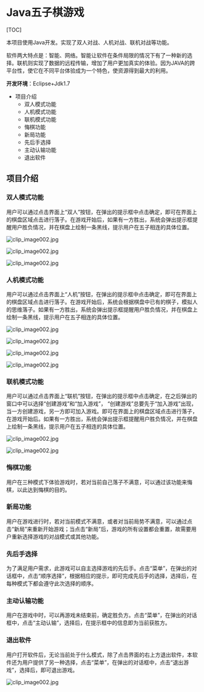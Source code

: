 # Java五子棋游戏

[TOC]

本项目使用Java开发。实现了双人对战、人机对战、联机对战等功能。

软件两大特点是：智能、网络。智能让软件在条件局限的情况下有了一种新的选择。联机则实现了数据的远程传输，增加了用户更加真实的体验。因为JAVA的跨平台性，使它在不同平台体验成为一个特色，使资源得到最大的利用。

**开发环境**：Eclipse+Jdk1.7

- 项目介绍
  - 双人模式功能
  - 人机模式功能
  - 联机模式功能
  - 悔棋功能
  - 新局功能
  - 先后手选择
  - 主动认输功能
  - 退出软件

## 项目介绍

### 双人模式功能

用户可以通过点击界面上“双人”按钮，在弹出的提示框中点击确定，即可在界面上的棋盘区域点击进行落子。在游戏开始后，如果有一方胜出，系统会弹出提示框提醒用户胜负情况，并在棋盘上绘制一条黑线，提示用户在五子相连的具体位置。

![clip_image002.jpg](https://github.com/Grootzz/Gobang/blob/master/assets/clip_image002.jpg?raw=true)

![clip_image002.jpg](https://github.com/Grootzz/Gobang/blob/master/assets/clip_image004.jpg?raw=true)

![clip_image002.jpg](https://github.com/Grootzz/Gobang/blob/master/assets/clip_image006.jpg?raw=true)

### 人机模式功能

用户可以通过点击界面上“人机”按钮，在弹出的提示框中点击确定，即可在界面上的棋盘区域点击进行落子。在游戏开始后，系统会根据棋盘中已有的棋子，模拟人的思维落子。如果有一方胜出，系统会弹出提示框提醒用户胜负情况，并在棋盘上绘制一条黑线，提示用户在五子相连的具体位置。

![clip_image002.jpg](https://github.com/Grootzz/Gobang/blob/master/assets/clip_image008.jpg?raw=true)

![clip_image002.jpg](https://github.com/Grootzz/Gobang/blob/master/assets/clip_image010.jpg?raw=true)

![clip_image002.jpg](https://github.com/Grootzz/Gobang/blob/master/assets/clip_image012.jpg?raw=true)

![clip_image002.jpg](https://github.com/Grootzz/Gobang/blob/master/assets/clip_image014.jpg?raw=true)

### 联机模式功能

用户可以通过点击界面上“联机”按钮，在弹出的提示框中点击确定，在之后弹出的窗口中可以选择“创建游戏”和“加入游戏”， “创建游戏”总要先于“加入游戏”出现，当一方创建游戏，另一方即可加入游戏。即可在界面上的棋盘区域点击进行落子，在游戏开始后。如果有一方胜出，系统会弹出提示框提醒用户胜负情况，并在棋盘上绘制一条黑线，提示用户在五子相连的具体位置。

![clip_image002.jpg](https://github.com/Grootzz/Gobang/blob/master/assets/clip_image016.jpg?raw=true)

![clip_image002.jpg](https://github.com/Grootzz/Gobang/blob/master/assets/clip_image018.jpg?raw=true)

### 悔棋功能

用户在三种模式下体验游戏时，若对当前自己落子不满意，可以通过该功能来悔棋，以此达到悔棋的目的。

### 新局功能

用户在游戏进行时，若对当前模式不满意，或者对当前局势不满意，可以通过点击“新局”来重新开始游戏；当点击“新局”后，游戏的所有设置都会重置，故需要用户重新选择游戏的对战模式或其他功能。

### 先后手选择

为了满足用户需求，此游戏可以自主选择游戏的先后手。点击“菜单”，在弹出的对话框中，点击“顺序选择”，根据相应的提示，即可完成先后手的选择，选择后，在每种模式下都会遵守此次选择的顺序。

### 主动认输功能

用户在游戏中时，可以再游戏未结束前，确定胜负方。点击“菜单”，在弹出的对话框中，点击“主动认输”，选择后，在提示框中的信息即为当前获胜方。

### 退出软件

用户打开软件后，无论当前处于什么模式，除了点击界面的右上方退出软件，本软件还为用户提供了另一种选择，点击“菜单”，在弹出的对话框中，点击“退出游戏”，选择后，即可退出游戏。

![clip_image002.jpg](https://github.com/Grootzz/Gobang/blob/master/assets/clip_image020.jpg?raw=true)